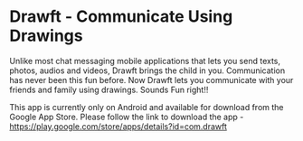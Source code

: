 # Drawft - Communicate Using Drawings

Unlike most chat messaging mobile applications that lets you send texts, photos, audios and videos, Drawft brings the child in you. Communication has never been this fun before. Now Drawft lets you communicate with your friends and family using drawings. Sounds Fun right!!

This app is currently only on Android and available for download from the Google App Store. Please follow the link to download the app - https://play.google.com/store/apps/details?id=com.drawft
